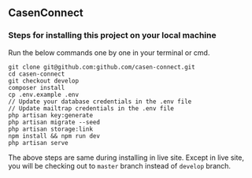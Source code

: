 ## CasenConnect

### Steps for installing this project on your local machine

Run the below commands one by one in your terminal or cmd.

```
git clone git@github.com:github.com/casen-connect.git
cd casen-connect
git checkout develop
composer install
cp .env.example .env
// Update your database credentials in the .env file
// Update mailtrap credentials in the .env file
php artisan key:generate
php artisan migrate --seed
php artisan storage:link
npm install && npm run dev
php artisan serve
```

The above steps are same during installing in live site.
Except in live site, you will be checking out to `master` branch instead of `develop` branch.
